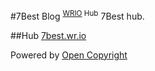#7Best Blog <sup>[WRIO](https://wr.io) Hub</sup>
7Best hub.

##Hub
[7best.wr.io](https://7best.wr.io)

Powered by [Open Copyright](https://opencopyright.wrioos.com)
